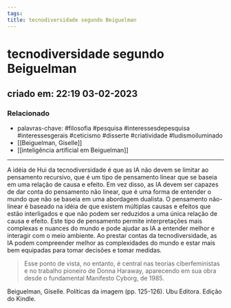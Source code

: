 ```yaml
---
tags: 
title: tecnodiversidade segundo Beiguelman
---
```


# tecnodiversidade segundo Beiguelman

## criado em: 22:19 03-02-2023

### Relacionado

- palavras-chave: #filosofia #pesquisa #interessesdepesquisa #interessesgerais #ceticismo #disserte #criatividade #ludismoiluminado
- [[Beiguelman, Giselle]]
- [[inteligência artificial em Beiguelman]]

---

A idéia de Hui da tecnodiversidade é que as IA não devem se limitar ao pensamento recursivo, que é um tipo de pensamento linear que se baseia em uma relação de causa e efeito. Em vez disso, as IA devem ser capazes de dar conta do pensamento não linear, que é uma forma de entender o mundo que não se baseia em uma abordagem dualista. O pensamento não-linear é baseado na idéia de que existem múltiplas causas e efeitos que estão interligados e que não podem ser reduzidos a uma única relação de causa e efeito. Este tipo de pensamento permite interpretações mais complexas e nuances do mundo e pode ajudar as IA a entender melhor e interagir com o meio ambiente. Ao prestar contas da tecnodiversidade, as IA podem compreender melhor as complexidades do mundo e estar mais bem equipadas para tomar decisões e tomar medidas.

>Esse ponto de vista, no entanto, é central nas teorias ciberfeministas e no trabalho pioneiro de Donna Haraway, aparecendo em sua obra desde o fundamental Manifesto Cyborg, de 1985.

Beiguelman, Giselle. Políticas da imagem (pp. 125-126). Ubu Editora. Edição do Kindle. 